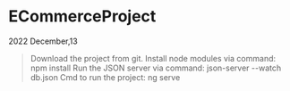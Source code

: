 # ECommerceProject
2022 December,13 

>Download the project from git.
>Install node modules via command: npm install
>Run the JSON server via command: json-server --watch db.json
>Cmd to run the project: ng serve
